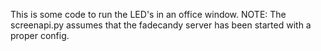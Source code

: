 This is some code to run the LED's in an office window. 
NOTE: The screenapi.py assumes that the fadecandy server has been started with a proper config. 
